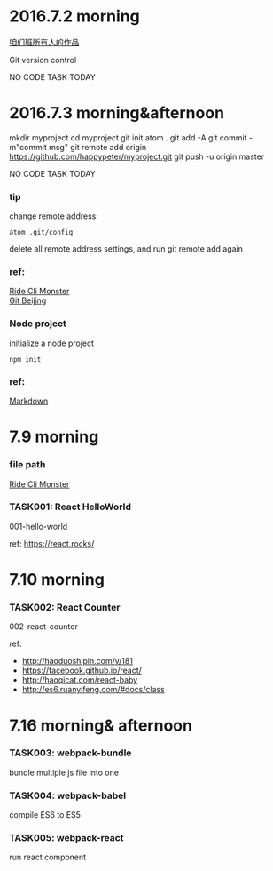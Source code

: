 # 2016.7.2 morning

<a href="https://github.com/newming/digicity">咱们班所有人的作品</a>

Git version control


NO CODE TASK TODAY


# 2016.7.3 morning&afternoon


  mkdir myproject
  cd myproject
  git init
  atom .
  git add -A
  git commit -m"commit msg"
  git remote add origin https://github.com/happypeter/myproject.git
  git push -u origin master

NO CODE TASK TODAY

### tip


change remote address:

```
atom .git/config
```

delete all remote address settings, and run git remote add again


### ref:

<a href="http://haoqicat.com/ride-cli-monster">Ride Cli Monster</a>
<br>
<a href="http://haoqicat.com/gitbeijing">Git Beijing</a>

### Node project

initialize a node project

```
npm init
```

### ref:

<a href="https://coding.net/help/doc/project/markdown.html">Markdown</a>


# 7.9 morning


### file path

[Ride Cli Monster](http://haoqicat.com/ride-cli-monster)


### TASK001: React HelloWorld

001-hello-world

ref: https://react.rocks/


# 7.10 morning

### TASK002: React Counter

002-react-counter

ref:

- http://haoduoshipin.com/v/181
- https://facebook.github.io/react/
- http://haoqicat.com/react-baby
- <http://es6.ruanyifeng.com/#docs/class>


# 7.16 morning& afternoon

### TASK003: webpack-bundle

bundle multiple js file into one


### TASK004: webpack-babel

compile ES6 to ES5

### TASK005: webpack-react

run react component
